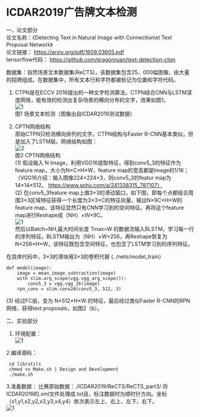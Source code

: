 # ICDAR2019广告牌文本检测  


一、论文部分  
论文名称：《Detecting Text in Natural Image with Connectionist Text Proposal Network》  
论文链接：  https://arxiv.org/pdf/1609.03605.pdf  
tensorflow代码： https://github.com/eragonruan/text-detection-ctpn   

数据集：自然场景文本数据集(ReCTS)，该数据集包含25，000幅图像，由大量的招牌组成。在数据集中，所有文本行和字符都被标记为位置和字符代码。  

1. CTPN是在ECCV 2016提出的一种文字检测算法。CTPN结合CNN与LSTM深度网络，能有效的检测出复杂场景的横向分布的文字，效果如图1。  
                   ![1](https://github.com/JingJLiu/ICDAR2019.github.io/tree/master/picture/train_ReCTS_001867.jpg)   
                                                       图1 场景文本检测（图像出自ICDAR2019测试数据）  
                                    
2. CPTN网络结构  
    原始CTPN只检测横向排列的文字。CTPN结构与Faster R-CNN基本类似，但是加入了LSTM层。网络结构如图：  
                ![2](https://github.com/JingJLiu/ICDAR2019.github.io/tree/master/picture/v2-b29f366f73ac0fba695435770e85809e_r.jpg)  
                                                                  图2 CPTN网络结构  
(1) 假设输入 N Image，利用VGG16提取特征，得到conv5_3的特征作为feature map，大小为N×C×H×W，feature map的宽高都是Image的1/16；   
        （VGG16介绍：输入图像224×224×3，则conv5_3的featur map为14×14×512。  https://www.sohu.com/a/241338315_787107）  
(2) 在conv5_3feature map上做3×3的滑动窗口，如下图，即每个点都结合周围3×3区域特征获得一个长度为3×3×C的特征向量。输出N×9C×H×W的feature map，该特征显然只有CNN学习到的空间特征。再将这个feature map进行Reshape成（NH）×W×9C。  
             ![1](https://github.com/JingJLiu/ICDAR2019.github.io/tree/master/picture/v2-4399a8ecb012241fa542e084eb7d727f_r.jpg)  
然后以Batch=NH,最大时间长度 Tmax=W 的数据流输入BLSTM，学习每一行的序列特征。BLSTM输出为（NH）×W×256，再Reshape恢复为N×256×H×W，该特征既包含空间特征，也包含了LSTM学习到的序列特征。  
    
在具体代码中，3×3的滑块用3×3的卷积代替  (../nets/model_train）  

    def model(image):
        image = mean_image_subtraction(image)
        with slim.arg_scope(vgg.vgg_arg_scope()):
            conv5_3 = vgg.vgg_16(image)
        rpn_conv = slim.conv2d(conv5_3, 512, 3)  
        
 (3) 经过FC层，变为 N×512×H×W 的特征，最后经过类似Faster R-CNN的RPN网络，获得text proposals，如图2（b）。  
 
 二、实验部分  
 1. 环境配置：  
 ![1](https://github.com/JingJLiu/ICDAR2019.github.io/tree/master/picture/602bedea-0ef7-42a4-a1e0-e8db86f05608.jpg)  
 
 2.编译源码：  
 
     cd lib/utils
     chmod +x Make.sh | Design and Development
     ./make.sh  
 3.准备数据：
   比赛原始数据：./ICDAR2019/ReCTS/ReCTS_part3/   将ICDAR2019的.xml文件处理成.txt且，标注数据时为顺时针方向。坐标（x1,y1,x2,y2,x3,y3,x4,y4）依次表示左上、右上、左下、右下。  
  ![1](https://github.com/JingJLiu/ICDAR2019.github.io/tree/master/picture/1e6efabd-9fd0-4ffd-8475-64396bfd3f58.jpg) 
   
 

